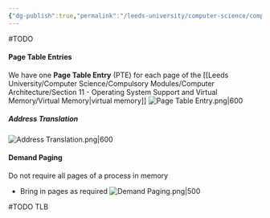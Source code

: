 ```yaml
---
{"dg-publish":true,"permalink":"/leeds-university/computer-science/compulsory-modules/computer-architecture/section-11-operating-system-support-and-virtual-memory/page-table/","tags":["Definition"]}
---
```


#TODO 

#### Page Table Entries
We have one **Page Table Entry** (PTE) for each page of the [[Leeds University/Computer Science/Compulsory Modules/Computer Architecture/Section 11 - Operating System Support and Virtual Memory/Virtual Memory\|virtual memory]]
![Page Table Entry.png|600](/img/user/Leeds%20University/Computer%20Science/Compulsory%20Modules/Computer%20Architecture/Section%2011%20-%20Operating%20System%20Support%20and%20Virtual%20Memory/Images/Page%20Table%20Entry.png)
##### Address Translation
![Address Translation.png|600](/img/user/Leeds%20University/Computer%20Science/Compulsory%20Modules/Computer%20Architecture/Section%2011%20-%20Operating%20System%20Support%20and%20Virtual%20Memory/Images/Address%20Translation.png)
#### Demand Paging
Do not require all pages of a process in memory
- Bring in pages as required
![Demand Paging.png|500](/img/user/Leeds%20University/Computer%20Science/Compulsory%20Modules/Computer%20Architecture/Section%2011%20-%20Operating%20System%20Support%20and%20Virtual%20Memory/Images/Demand%20Paging.png)

#TODO TLB

